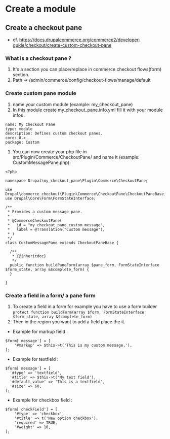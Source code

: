 # Create a module

## Create a checkout pane
- cf. https://docs.drupalcommerce.org/commerce2/developer-guide/checkout/create-custom-checkout-pane

### What is a checkout pane ?
1. It's a section you can place/replace in commerce checkout flows(form) section.
1. Path => /admin/commerce/config/checkout-flows/manage/default

### Create custom pane module
1. name your custom module (example: my_checkout_pane)
1. In this module create my_checkout_pane.info.yml fill it with your module infos :
```
name: My Checkout Pane
type: module
description: Defines custom checkout panes.
core: 8.x
package: Custom
```
1. You can now create your php file in src/Plugin/Commerce/CheckoutPane/ and name it (example: CustomMessagePane.php):
```
<?php

namespace Drupal\my_checkout_pane\Plugin\Commerce\CheckoutPane;

use Drupal\commerce_checkout\Plugin\Commerce\CheckoutPane\CheckoutPaneBase;
use Drupal\Core\Form\FormStateInterface;

/**
 * Provides a custom message pane.
 *
 * @CommerceCheckoutPane(
 *   id = "my_checkout_pane_custom_message",
 *   label = @Translation("Custom message"),
 * )
 */
class CustomMessagePane extends CheckoutPaneBase {

  /**
   * {@inheritdoc}
   */
  public function buildPaneForm(array $pane_form, FormStateInterface $form_state, array &$complete_form) {
  }

}
```


### Create a field in a form/ a pane form
1. To create a field in a form for example you have to use a form builder ```protect function buildForm(array $form, FormStateInterface $form_state, array &$complete_form)```
1. Then in the region you want to add a field place the it.
  - Example for markup field :
  ```
  $form['message'] = [
      '#markup' => $this->t('This is my custom message.'),
  ];
  ```
  - Example for textfield :
  ```
  $form['message'] = [
    '#type' => 'textfield',
    '#title' => $this->t('My text field'),
    '#default_value' => 'This is a textfield',
    '#size' => 60,
  ];
  ```
  - Example for checkbox field :
  ```
  $form['checkField'] = [
      '#type' => 'checkbox',
      '#title' => t('New option checkbox'),
      'required' => TRUE,
      '#weight' => 10,
  ];
  ```

